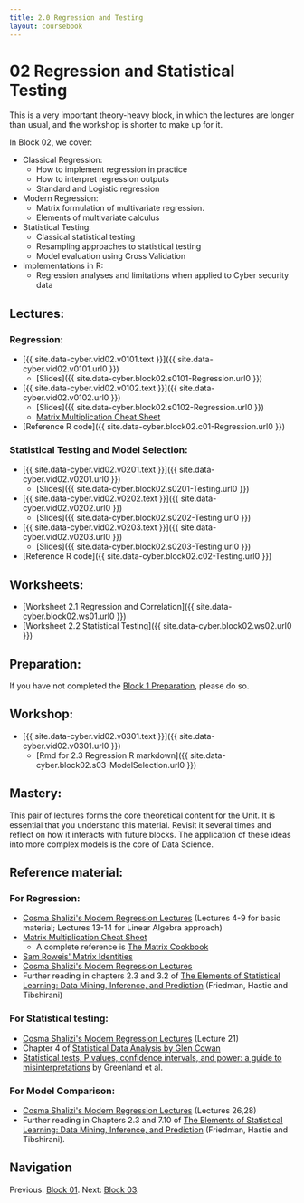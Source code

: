 ```yaml
---
title: 2.0 Regression and Testing
layout: coursebook
---
```

# 02 Regression and Statistical Testing

This is a very important theory-heavy block, in which the lectures are longer than usual, and the workshop is shorter to make up for it.

In Block 02, we cover:

* Classical Regression:
  - How to implement regression in practice
  - How to interpret regression outputs
  - Standard and Logistic regression
* Modern Regression:
  - Matrix formulation of multivariate regression.
  - Elements of multivariate calculus
* Statistical Testing:
  - Classical statistical testing
  - Resampling approaches to statistical testing
  - Model evaluation using Cross Validation
* Implementations in R:
  - Regression analyses and limitations when applied to Cyber security data

## Lectures:

### Regression:

* [{{ site.data-cyber.vid02.v0101.text }}]({{ site.data-cyber.vid02.v0101.url0 }})
  * [Slides]({{ site.data-cyber.block02.s0101-Regression.url0 }})
* [{{ site.data-cyber.vid02.v0102.text }}]({{ site.data-cyber.vid02.v0102.url0 }}) 
  * [Slides]({{ site.data-cyber.block02.s0102-Regression.url0 }})
  * [Matrix Multiplication Cheat Sheet](02-MatrixCheatsheet.md)
* [Reference R code]({{ site.data-cyber.block02.c01-Regression.url0 }})

### Statistical Testing and Model Selection:

* [{{ site.data-cyber.vid02.v0201.text }}]({{ site.data-cyber.vid02.v0201.url0 }})
  * [Slides]({{ site.data-cyber.block02.s0201-Testing.url0 }})
* [{{ site.data-cyber.vid02.v0202.text }}]({{ site.data-cyber.vid02.v0202.url0 }})
  * [Slides]({{ site.data-cyber.block02.s0202-Testing.url0 }}) 
* [{{ site.data-cyber.vid02.v0203.text }}]({{ site.data-cyber.vid02.v0203.url0 }})
  * [Slides]({{ site.data-cyber.block02.s0203-Testing.url0 }}) 
* [Reference R code]({{ site.data-cyber.block02.c02-Testing.url0 }})

## Worksheets:

* [Worksheet 2.1 Regression and Correlation]({{ site.data-cyber.block02.ws01.url0 }}) 
* [Worksheet 2.2 Statistical Testing]({{ site.data-cyber.block02.ws02.url0 }})

## Preparation:

If you have not completed the [Block 1 Preparation](01.md), please do so.

## Workshop:

* [{{ site.data-cyber.vid02.v0301.text }}]({{ site.data-cyber.vid02.v0301.url0 }})
  * [Rmd for 2.3 Regression R markdown]({{ site.data-cyber.block02.s03-ModelSelection.url0 }})

## Mastery:

This pair of lectures forms the core theoretical content for the Unit. It is essential that you understand this material. Revisit it several times and reflect on how it interacts with future blocks. The application of these ideas into more complex models is the core of Data Science.

## Reference material:

### For Regression:

* [Cosma Shalizi's Modern Regression Lectures](http://www.stat.cmu.edu/~cshalizi/mreg/15/lectures/) (Lectures 4-9 for basic material; Lectures 13-14 for Linear Algebra approach)
* [Matrix Multiplication Cheat Sheet](02-MatrixCheatsheet.md)
  * A complete reference is [The Matrix Cookbook](https://www.math.uwaterloo.ca/~hwolkowi/matrixcookbook.pdf)
* [Sam Roweis' Matrix Identities](http://robotics.caltech.edu/~sam/TechReports/extern_matrixids.pdf)
* [Cosma Shalizi's Modern Regression Lectures](http://www.stat.cmu.edu/~cshalizi/mreg/15/lectures/)
* Further reading in chapters 2.3 and 3.2 of [The Elements of Statistical Learning: Data Mining, Inference, and Prediction](https://web.stanford.edu/~hastie/Papers/ESLII.pdf) (Friedman, Hastie and Tibshirani)

### For Statistical testing:

* [Cosma Shalizi's Modern Regression Lectures](http://www.stat.cmu.edu/~cshalizi/mreg/15/lectures/) (Lecture 21)
* Chapter 4 of [Statistical Data Analysis by Glen Cowan](http://www.sherrytowers.com/cowan_statistical_data_analysis.pdf)
* [Statistical tests, P values, confidence intervals, and power: a guide to misinterpretations](https://www.ncbi.nlm.nih.gov/pmc/articles/PMC4877414/) by Greenland et al.

### For Model Comparison:

* [Cosma Shalizi's Modern Regression Lectures](http://www.stat.cmu.edu/~cshalizi/mreg/15/lectures/) (Lectures 26,28)
* Further reading in Chapters 2.3 and 7.10 of [The Elements of Statistical Learning: Data Mining, Inference, and Prediction](https://web.stanford.edu/~hastie/Papers/ESLII.pdf) (Friedman, Hastie and Tibshirani).

## Navigation

Previous: [Block 01](01.md).
Next: [Block 03](03.md).
